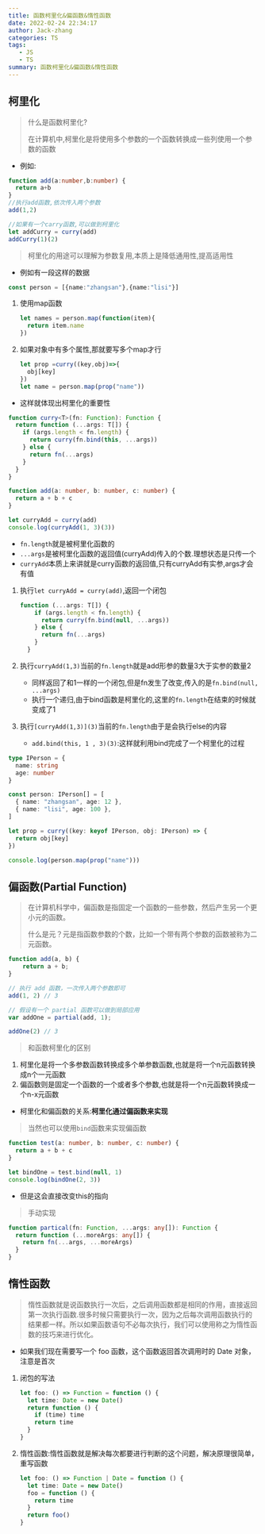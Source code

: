 ```yaml
---
title: 函数柯里化&偏函数&惰性函数
date: 2022-02-24 22:34:17
author: Jack-zhang
categories: TS
tags:
   - JS
   - TS
summary: 函数柯里化&偏函数&惰性函数
---
```


## 柯里化

>什么是函数柯里化?
>
>在计算机中,柯里化是将使用多个参数的一个函数转换成一些列使用一个参数的函数

* 例如:

```ts
function add(a:number,b:number) {
  return a+b
}
//执行add函数,依次传入两个参数
add(1,2)

//如果有一个carry函数,可以做到柯里化
let addCurry = curry(add)
addCurry(1)(2)
```

>柯里化的用途可以理解为参数复用,本质上是降低通用性,提高适用性

* 例如有一段这样的数据

```ts
const person = [{name:"zhangsan"},{name:"lisi"}]
```

1. 使用map函数

   ```ts
   let names = person.map(function(item){
     return item.name
   })
   ```

2. 如果对象中有多个属性,那就要写多个map才行

   ```ts
   let prop =curry((key,obj)=>{
     obj[key]
   })
   let name = person.map(prop("name"))
   ```

* 这样就体现出柯里化的重要性

```ts
function curry<T>(fn: Function): Function {
  return function (...args: T[]) {
    if (args.length < fn.length) {
      return curry(fn.bind(this, ...args))
    } else {
      return fn(...args)
    }
  }
}

function add(a: number, b: number, c: number) {
  return a + b + c
}

let curryAdd = curry(add)
console.log(curryAdd(1, 3)(3))
```

* `fn.length`就是被柯里化函数的
* `...args`是被柯里化函数的返回值(curryAdd)传入的个数.理想状态是只传一个
* `curryAdd`本质上来讲就是curry函数的返回值,只有curryAdd有实参,args才会有值

1. 执行`let curryAdd = curry(add)`,返回一个闭包

   ```ts
   function (...args: T[]) {
       if (args.length < fn.length) {
         return curry(fn.bind(null, ...args))
       } else {
         return fn(...args)
       }
     }
   ```

2. 执行`curryAdd(1,3)`当前的`fn.length`就是add形参的数量3大于实参的数量2
   * 同样返回了和1一样的一个闭包,<span style="color">但是fn发生了改变,传入的是`fn.bind(null, ...args)`</span>
   * 执行一个递归,由于bind函数是柯里化的,这里的`fn.length`在结束的时候就变成了1
3. 执行`[curryAdd(1,3)](3)`当前的`fn.length`由于是会执行else的内容
   * `add.bind(this, 1 , 3)(3)`:这样就利用bind完成了一个柯里化的过程

```ts
type IPerson = {
  name: string
  age: number
}

const person: IPerson[] = [
  { name: "zhangsan", age: 12 },
  { name: "lisi", age: 100 },
]

let prop = curry((key: keyof IPerson, obj: IPerson) => {
  return obj[key]
})

console.log(person.map(prop("name")))
```

## 偏函数(Partial Function)

>在计算机科学中，偏函数是指固定一个函数的一些参数，然后产生另一个更小元的函数。
>
>什么是元？元是指函数参数的个数，比如一个带有两个参数的函数被称为二元函数。

```ts
function add(a, b) {
    return a + b;
}

// 执行 add 函数，一次传入两个参数即可
add(1, 2) // 3

// 假设有一个 partial 函数可以做到局部应用
var addOne = partial(add, 1);

addOne(2) // 3
```

>和函数柯里化的区别

1. 柯里化是将一个多参数函数转换成多个单参数函数,也就是将一个n元函数转换成n个一元函数
2. 偏函数则是固定一个函数的一个或者多个参数,也就是将一个n元函数转换成一个n-x元函数

* 柯里化和偏函数的关系:**柯里化通过偏函数来实现**

>当然也可以使用`bind`函数来实现偏函数

```ts
function test(a: number, b: number, c: number) {
  return a + b + c
}

let bindOne = test.bind(null, 1)
console.log(bindOne(2, 3))
```

* 但是这会直接改变this的指向

>手动实现

```ts
function partical(fn: Function, ...args: any[]): Function {
  return function (...moreArgs: any[]) {
    return fn(...args, ...moreArgs)
  }
}
```

## 惰性函数

>惰性函数就是说函数执行一次后，之后调用函数都是相同的作用，直接返回第一次执行函数.很多时候只需要执行一次，因为之后每次调用函数执行的结果都一样。所以如果函数语句不必每次执行，我们可以使用称之为惰性函数的技巧来进行优化。

* 如果我们现在需要写一个 foo 函数，这个函数返回首次调用时的 Date 对象，注意是首次

1. 闭包的写法

   ```ts
   let foo: () => Function = function () {
     let time: Date = new Date()
     return function () {
       if (time) time
       return time
     }
   }
   ```

2. 惰性函数:惰性函数就是解决每次都要进行判断的这个问题，解决原理很简单，重写函数

   ```ts
   let foo: () => Function | Date = function () {
     let time: Date = new Date()
     foo = function () {
       return time
     }
     return foo()
   }
   ```
